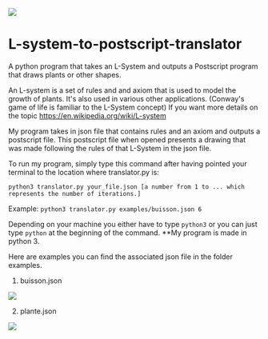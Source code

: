 ![](https://i.ibb.co/yPFQFtj/rsz-202002021605511000.jpg)

# L-system-to-postscript-translator
A python program that takes an L-System and outputs a Postscript program that draws plants or other shapes.

An L-system is a set of rules and and axiom that is used to model the growth of plants. It's also used in various other applications. (Conway's game of life is familiar to the L-System concept) If you want more details on the topic https://en.wikipedia.org/wiki/L-system


My program takes in json file that contains rules and an axiom and outputs a postscript file.
This postscript file when opened presents a drawing that was made following the rules of that L-System in the json file.

To run my program, simply type this command after having pointed your terminal to the location where translator.py is:

`python3 translator.py your_file.json [a number from 1 to ... which represents the number of iterations.]`

Example:
`python3 translator.py examples/buisson.json 6`

Depending on your machine you either have to type `python3` or you can just type `python` at the beginning of the command.
**My program is made in python 3.

Here are examples you can find the associated json file in the folder examples.

1. buisson.json

![](https://i.ibb.co/qdMbFFc/buissonjson.png)


2. plante.json 

![](https://i.ibb.co/bK5yPfQ/plantejson.png)
